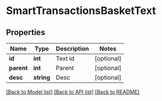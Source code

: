 # SmartTransactionsBasketText

## Properties
Name | Type | Description | Notes
------------ | ------------- | ------------- | -------------
**id** | **int** | Text id | [optional] 
**parent** | **int** | Parent | [optional] 
**desc** | **string** | Desc | [optional] 

[[Back to Model list]](../README.md#documentation-for-models) [[Back to API list]](../README.md#documentation-for-api-endpoints) [[Back to README]](../README.md)


